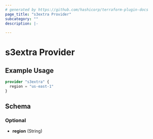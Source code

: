 ```yaml
---
# generated by https://github.com/hashicorp/terraform-plugin-docs
page_title: "s3extra Provider"
subcategory: ""
description: |-
  
---
```


# s3extra Provider



## Example Usage

```terraform
provider "s3extra" {
  region = "us-east-1"
}
```

<!-- schema generated by tfplugindocs -->
## Schema

### Optional

- **region** (String)
